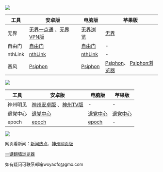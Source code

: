 <img src="https://gitlab.com/woyaofq/xz/-/raw/master/1.jpg">

|  工具  | 安卓版  | 电脑版  | 苹果版  |  
|  ----  | ----   | ----  |----  |  
| 无界  | [无界一点通](https://gitlab.com/woyaofq/xz/-/raw/master/um5.4.apk) 、[无界VPN版](https://gitlab.com/woyaofq/xz/-/raw/master/vpn2.3.0.apk) | [无界浏览](https://gitlab.com/woyaofq/xz/-/raw/master/u2132.zip)  |  [无界](https://github.com/wujieliulan/forum#%E8%8B%B9%E6%9E%9C%E7%89%88-%E6%97%A0%E7%95%8Cvpn-101-%E6%94%AF%E6%8C%81-iphone-5s-%E4%BB%A5%E4%B8%8A) |  
| 自由门  |[自由门](https://github.com/woyaofq/xz/raw/master/fg1.4.apk) | [自由门](https://gitlab.com/woyaofq/xz/-/raw/master/fg799p.zip)  | - |  
| nthLink  | [nthLink](https://s3.us-west-1.amazonaws.com/dwo-jar-kmf-883/nthlink-6_0_5.apk) | [nthLink](https://s3.us-west-1.amazonaws.com/dwo-jar-kmf-883/nthlink-win-6_0_1.exe)  |   - |  
| 赛风  | [Psiphon](https://gitlab.com/woyaofq/xz/-/raw/master/PsiphonAndroid230530.apk) | [Psiphon](https://gitlab.com/woyaofq/xz/-/raw/master/psiphon230530.zip)  |  [Psiphon](https://itunes.apple.com/us/app/psiphon/id1276263909?ls=1&mt=8)、 [Psiphon浏览器](https://itunes.apple.com/us/app/psiphon-browser/id1193362444?ls=1&mt=8)|  


<img src="https://gitlab.com/woyaofq/xz/-/raw/master/2.jpg">

|  工具  | 安卓版  | 电脑版  | 苹果版  |  
|  ----  | ----   | ----  |----  |  
| 神州明见  | [神州安卓版](https://raw.githubusercontent.com/szmj0/update/main/extras/szmj-v6.7.2023060101.apk) 、[神州TV版](https://raw.githubusercontent.com/szmj0/update/main/extras/szmjtv-v6.7.2023060101.apk)| - |  -|  
| 退党中心  | [退党中心](https://gitlab.com/woyaofq/xz/-/raw/master/td-sj.zip) | [退党中心](https://github.com/woyaofq/xz/releases/download/td/td-pc.zip) |  [退党中心](https://github.com/woyaofq/td-ios) |  
| epoch  | [epoch](https://github.com/fqcdn/fq/releases/download/v1.0.0/fq.apk) | [epoch](https://github.com/fqcdn/fq/releases/download/v1.0.0/epoch_access-1.0.1-win32.zip)  |   -|  

<img src="https://gitlab.com/woyaofq/xz/-/raw/master/3.jpg">

网页看新闻：<a href="https://gitlab.com/shenzhouzhengdao/w/blob/master/README.md">新闻热点</a>、<a href="https://raw.githubusercontent.com/szmj0/update/main/extras/SZZD_PC/szmjweb.3.0.zip">神州网页版</a>
<p><a href="https://github.com/Alvin9999/new-pac/wiki">一键翻墙浏览器</a><p>              
<p>如有疑问可联系邮箱woyaofq@gmx.com </a></p>

